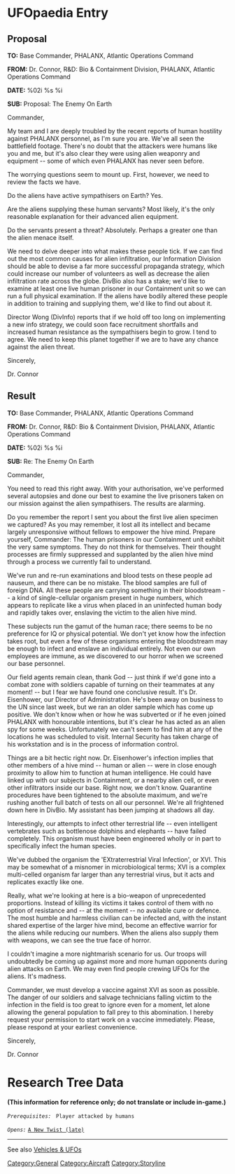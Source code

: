 # UFOpaedia Entry

## Proposal

**TO:** Base Commander, PHALANX, Atlantic Operations Command

**FROM:** Dr. Connor, R&D: Bio & Containment Division, PHALANX, Atlantic
Operations Command

**DATE:** %02i %s %i

**SUB:** Proposal: The Enemy On Earth

Commander,

My team and I are deeply troubled by the recent reports of human
hostility against PHALANX personnel, as I'm sure you are. We've all seen
the battlefield footage. There's no doubt that the attackers were humans
like you and me, but it's also clear they were using alien weaponry and
equipment -- some of which even PHALANX has never seen before.

The worrying questions seem to mount up. First, however, we need to
review the facts we have.

Do the aliens have active sympathisers on Earth? Yes.

Are the aliens supplying these human servants? Most likely, it's the
only reasonable explanation for their advanced alien equipment.

Do the servants present a threat? Absolutely. Perhaps a greater one than
the alien menace itself.

We need to delve deeper into what makes these people tick. If we can
find out the most common causes for alien infiltration, our Information
Division should be able to devise a far more successful propaganda
strategy, which could increase our number of volunteers as well as
decrease the alien infiltration rate across the globe. DivBio also has a
stake; we'd like to examine at least one live human prisoner in our
Containment unit so we can run a full physical examination. If the
aliens have bodily altered these people in addition to training and
supplying them, we'd like to find out about it.

Director Wong (DivInfo) reports that if we hold off too long on
implementing a new info strategy, we could soon face recruitment
shortfalls and increased human resistance as the sympathisers begin to
grow. I tend to agree. We need to keep this planet together if we are to
have any chance against the alien threat.

Sincerely,

Dr. Connor

## Result

**TO:** Base Commander, PHALANX, Atlantic Operations Command

**FROM:** Dr. Connor, R&D: Bio & Containment Division, PHALANX, Atlantic
Operations Command

**DATE:** %02i %s %i

**SUB:** Re: The Enemy On Earth

Commander,

You need to read this right away. With your authorisation, we've
performed several autopsies and done our best to examine the live
prisoners taken on our mission against the alien sympathisers. The
results are alarming.

Do you remember the report I sent you about the first live alien
specimen we captured? As you may remember, it lost all its intellect and
became largely unresponsive without fellows to empower the hive mind.
Prepare yourself, Commander: The human prisoners in our Containment unit
exhibit the very same symptoms. They do not think for themselves. Their
thought processes are firmly suppressed and supplanted by the alien hive
mind through a process we currently fail to understand.

We've run and re-run examinations and blood tests on these people ad
nauseum, and there can be no mistake. The blood samples are full of
foreign DNA. All these people are carrying something in their
bloodstream -- a kind of single-cellular organism present in huge
numbers, which appears to replicate like a virus when placed in an
uninfected human body and rapidly takes over, enslaving the victim to
the alien hive mind.

These subjects run the gamut of the human race; there seems to be no
preference for IQ or physical potential. We don't yet know how the
infection takes root, but even a few of these organisms entering the
bloodstream may be enough to infect and enslave an individual entirely.
Not even our own employees are immune, as we discovered to our horror
when we screened our base personnel.

Our field agents remain clean, thank God -- just think if we'd gone into
a combat zone with soldiers capable of turning on their teammates at any
moment! -- but I fear we have found one conclusive result. It's Dr.
Eisenhower, our Director of Administration. He's been away on business
to the UN since last week, but we ran an older sample which has come up
positive. We don't know when or how he was subverted or if he even
joined PHALANX with honourable intentions, but it's clear he has acted
as an alien spy for some weeks. Unfortunately we can't seem to find him
at any of the locations he was scheduled to visit. Internal Security has
taken charge of his workstation and is in the process of information
control.

Things are a bit hectic right now. Dr. Eisenhower's infection implies
that other members of a hive mind -- human or alien -- were in close
enough proximity to allow him to function at human intelligence. He
could have linked up with our subjects in Containment, or a nearby alien
cell, or even other infiltrators inside our base. Right now, we don't
know. Quarantine procedures have been tightened to the absolute maximum,
and we're rushing another full batch of tests on all our personnel.
We're all frightened down here in DivBio. My assistant has been jumping
at shadows all day.

Interestingly, our attempts to infect other terrestrial life -- even
intelligent vertebrates such as bottlenose dolphins and elephants --
have failed completely. This organism must have been engineered wholly
or in part to specifically infect the human species.

We've dubbed the organism the 'EXtraterrestrial Viral Infection', or
XVI. This may be somewhat of a misnomer in microbiological terms; XVI is
a complex multi-celled organism far larger than any terrestrial virus,
but it acts and replicates exactly like one.

Really, what we're looking at here is a bio-weapon of unprecedented
proportions. Instead of killing its victims it takes control of them
with no option of resistance and -- at the moment -- no available cure
or defence. The most humble and harmless civilian can be infected and,
with the instant shared expertise of the larger hive mind, become an
effective warrior for the aliens while reducing our numbers. When the
aliens also supply them with weapons, we can see the true face of
horror.

I couldn't imagine a more nightmarish scenario for us. Our troops will
undoubtedly be coming up against more and more human opponents during
alien attacks on Earth. We may even find people crewing UFOs for the
aliens. It's madness.

Commander, we must develop a vaccine against XVI as soon as possible.
The danger of our soldiers and salvage technicians falling victim to the
infection in the field is too great to ignore even for a moment, let
alone allowing the general population to fall prey to this abomination.
I hereby request your permission to start work on a vaccine immediately.
Please, please respond at your earliest convenience.

Sincerely,

Dr. Connor

# Research Tree Data

**(This information for reference only; do not translate or include
in-game.)**

*`Prerequisites:`*
` Player attacked by humans`

*`Opens:`*
[`A New Twist (late)`](Storyline/A_New_Twist_(late) "wikilink")

------------------------------------------------------------------------

See also [Vehicles & UFOs](Vehicles_&_UFOs "wikilink")

[Category:General](Category:General "wikilink")
[Category:Aircraft](Category:Aircraft "wikilink")
[Category:Storyline](Category:Storyline "wikilink")